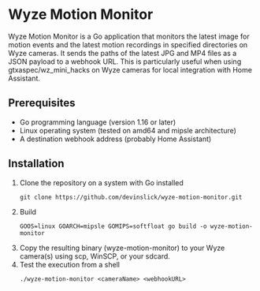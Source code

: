 # Wyze Motion Monitor

Wyze Motion Monitor is a Go application that monitors the latest image for motion events and the latest motion recordings in specified directories on Wyze cameras. It sends the paths of the latest JPG and MP4 files as a JSON payload to a webhook URL. This is particularly useful when using gtxaspec/wz_mini_hacks on Wyze cameras for local integration with Home Assistant.

## Prerequisites

- Go programming language (version 1.16 or later)
- Linux operating system (tested on amd64 and mipsle architecture)
- A destination webhook address (probably Home Assistant)

## Installation

1. Clone the repository on a system with Go installed
   ```shell
   git clone https://github.com/devinslick/wyze-motion-monitor.git
2. Build
   ```shell
   GOOS=linux GOARCH=mipsle GOMIPS=softfloat go build -o wyze-motion-monitor
3. Copy the resulting binary (wyze-motion-monitor) to your Wyze camera(s) using scp, WinSCP, or your sdcard.
4. Test the execution from a shell
   ```shell
   ./wyze-motion-monitor <cameraName> <webhookURL>

